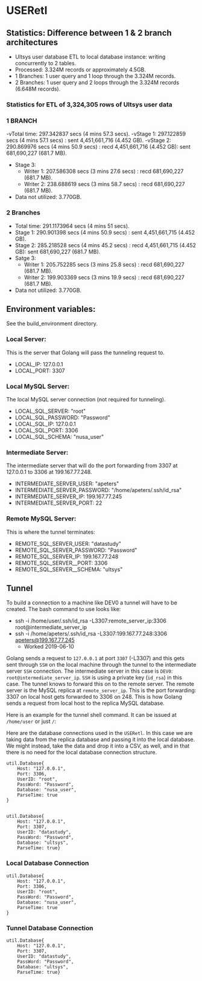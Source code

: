 # USERetl

## Statistics: Difference between 1 & 2 branch architectures

- Ultsys user database ETL to local database instance: writing concurrently to 2 tables.
- Processed: 3.324M records or approximately 4.5GB.
- 1 Branches: 1 user query and 1 loop through the 3.324M records. 
- 2 Branches: 1 user query and 2 loops through the 3.324M records (6.648M records).

### Statistics for ETL of 3,324,305 rows of Ultsys user data

### 1 BRANCH

-vTotal time: 297.342837 secs (4 mins 57.3 secs).
-vStage 1: 297.122859 secs (4 mins 57.1 secs) : sent 4,451,661,716 (4.452 GB).
-vStage 2: 290.869976 secs (4 mins 50.9 secs) : recd 4,451,661,716 (4.452 GB): sent 681,690,227 (681.7 MB).
- Stage 3:
    - Writer 1: 207.586308 secs (3 mins 27.6 secs) : recd 681,690,227 (681.7 MB).
    - Writer 2: 238.688619 secs (3 mins 58.7 secs) : recd 681,690,227 (681.7 MB).
- Data not utilized: 3.770GB.

### 2 Branches

- Total time: 291.1173964 secs (4 mins 51 secs).
- Stage 1: 290.901398 secs (4 mins 50.9 secs) : sent 4,451,661,715 (4.452 GB).
- Stage 2: 285.218528 secs (4 mins 45.2 secs) : recd 4,451,661,715 (4.452 GB): sent 681,690,227 (681.7 MB).
- Satge 3:
    - Writer 1: 205.752285 secs (3 mins 25.8 secs) : recd 681,690,227 (681.7 MB).
    - Writer 2: 199.903369 secs (3 mins 19.9 secs) : recd 681,690,227 (681.7 MB).
- Data not utilized: 3.770GB.

## Environment variables:

See the build_environment directory.

### Local Server: 

This is the server that Golang will pass the tunneling request to.

- LOCAL_IP: 127.0.0.1
- LOCAL_PORT: 3307

### Local MySQL Server:

The local MySQL server connection (not required for tunneling).

- LOCAL_SQL_SERVER: "root"
- LOCAL_SQL_PASSWORD: "Password" 
- LOCAL_SQL_IP: 127.0.0.1
- LOCAL_SQL_PORT: 3306
- LOCAL_SQL_SCHEMA: "nusa_user"

### Intermediate Server:

The intermediate server that will do the port forwarding from 3307 at 127.0.0.1 
to 3306 at 199.167.77.248.

- INTERMEDIATE_SERVER_USER: "apeters"
- INTERMEDIATE_SERVER_PASSWORD: "/home/apeters/.ssh/id_rsa" 
- INTERMEDIATE_SERVER_IP: 199.167.77.245
- INTERMEDIATE_SERVER_PORT: 22

### Remote MySQL Server:

This is where the tunnel terminates:

- REMOTE_SQL_SERVER_USER: "datastudy"
- REMOTE_SQL_SERVER_PASSWORD: "Password" 
- REMOTE_SQL_SERVER_IP: 199.167.77.248
- REMOTE_SQL_SERVER__PORT: 3306
- REMOTE_SQL_SERVER__SCHEMA: "ultsys"

## Tunnel

To build a connection to a machine like DEV0 a tunnel will have to be created. 
The bash command to use looks like:

- ssh -i /home/user/.ssh/id_rsa -L3307:remote_server_ip:3306 root@intermediate_server_ip
- ssh -i /home/apeters/.ssh/id_rsa -L3307:199.167.77.248:3306 apeters@199.167.77.245
    - Worked 2019-06-10

Golang sends a request to `127.0.0.1` at port `3307` (-L3307) and this gets sent 
through `SSH` on the local machine through the tunnel to the intermediate server 
`SSH` connection. The intermediate server in this case is 
`DEV0`: `root@intermediate_server_ip`. `SSH` is using a private key (`id_rsa`) 
in this case. The tunnel knows to forward this on to the remote server. The 
remote server is the MySQL replica at  `remote_server_ip`. This is the port 
forwarding: 3307 on local host gets forwarded to 3306 on 248. This is how Golang 
sends a request from local host to the replica MySQL database.

Here is an example for the tunnel shell command. It can be issued at `/home/user`
 or just `/`:

Here are the database connections used in the `USERetl`. In this case we are 
taking data from the replica database and passing it into the local database. 
We might instead, take the data and drop it into a CSV, as well, and in that 
there is no need for the local database connection structure.

```
util.Database{
    Host: "127.0.0.1",
    Port: 3306,
    UserID: "root",
    PassWord: "Password",
    Database: "nusa_user",
    ParseTime: true
}


util.Database{
    Host: "127.0.0.1",
    Port: 3307,
    UserID: "datastudy",
    PassWord: "Password",
    Database: "ultsys",
    ParseTime: true}

```

### Local Database Connection
```
util.Database{
    Host: "127.0.0.1",
    Port: 3306,
    UserID: "root",
    PassWord: "Password",
    Database: "nusa_user",
    ParseTime: true
}
```

### Tunnel Database Connection
```
util.Database{
    Host: "127.0.0.1",
    Port: 3307,
    UserID: "datastudy",
    PassWord: "Password",
    Database: "ultsys",
    ParseTime: true}

```
